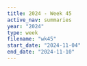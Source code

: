 ```yaml
---
title: 2024 - Week 45
active_nav: summaries
year: "2024"
type: week
filename: "wk45"
start_date: "2024-11-04"
end_date: "2024-11-10"
---
```


